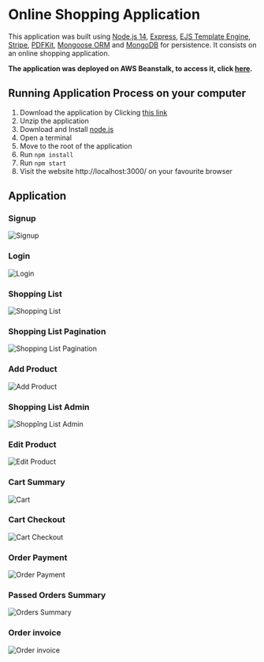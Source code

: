 # Online Shopping Application

This application was built using [Node.js 14](https://nodejs.org/en/), [Express](https://expressjs.com/), [EJS Template Engine](https://ejs.co/), [Stripe](https://stripe.com/fr), [PDFKit](https://pdfkit.org/), [Mongoose ORM](https://mongoosejs.com/) and [MongoDB](https://www.mongodb.com/) for persistence. It consists on an online shopping application.

**The application was deployed on AWS Beanstalk, to access it, click [here](http://nodeshopping-env.eba-czedjv9y.eu-west-2.elasticbeanstalk.com/).**

## Running Application Process on your computer

1. Download the application by Clicking [this link](https://github.com/gaetanBloch/nodejs-shopping/archive/master.zip)
2. Unzip the application
3. Download and Install [node.js](https://nodejs.org/en/download/) 
4. Open a terminal
5. Move to the root of the application
6. Run `npm install`
7. Run `npm start`
8. Visit the website http://localhost:3000/ on your favourite browser

## Application

### Signup

![Signup](https://i.imgur.com/ugZY2Dr.png)

### Login

![Login](https://i.imgur.com/OWAsmFf.png)

### Shopping List

![Shopping List](https://i.imgur.com/ygCs5Iq.png)

### Shopping List Pagination

![Shopping List Pagination](https://i.imgur.com/vVH8HXW.png)

### Add Product

![Add Product](https://i.imgur.com/dyHFrnJ.png)

### Shopping List Admin

![Shoppîng List Admin](https://i.imgur.com/N4vRGph.png)

### Edit Product

![Edit Product](https://i.imgur.com/XTbXF2E.png)

### Cart Summary

![Cart](https://i.imgur.com/TXY9vq7.png)

### Cart Checkout

![Cart Checkout](https://i.imgur.com/qU3vKw2.png)

### Order Payment

![Order Payment](https://imgur.com/kRL5YU1.png)

### Passed Orders Summary

![Orders Summary](https://imgur.com/9VJR4Xc.png)

### Order invoice

![Order invoice](https://imgur.com/b8pqelC.png)
